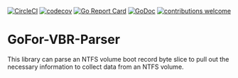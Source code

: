 [![CircleCI](https://circleci.com/gh/AlecRandazzo/GoFor-VBR-Parser.svg?style=svg)](https://circleci.com/gh/AlecRandazzo/GoFor-VBR-Parser) [![codecov](https://codecov.io/gh/AlecRandazzo/GoFor-VBR-Parser/branch/master/graph/badge.svg)](https://codecov.io/gh/AlecRandazzo/GoFor-VBR-Parser) [![Go Report Card](https://goreportcard.com/badge/github.com/AlecRandazzo/GoFor-VBR-Parser)](https://goreportcard.com/report/github.com/AlecRandazzo/GoFor-VBR-Parser) [![GoDoc](https://godoc.org/github.com/AlecRandazzo/BinaryTransforms?status.png)](https://godoc.org/github.com/AlecRandazzo/GoFor-VBR-Parser) [![contributions welcome](https://img.shields.io/badge/contributions-welcome-brightgreen.svg?style=flat)](https://github.com/AlecRandazzo/GoFor-VBR-Parser/issues) 

# GoFor-VBR-Parser
This library can parse an NTFS volume boot record byte slice to pull out the necessary information to collect data from an NTFS volume.
